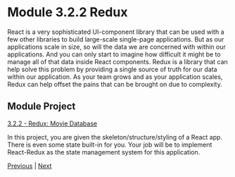 #  Module 3.2.2 Redux

React is a very sophisticated UI-component library that can be used with a few other libraries to build large-scale single-page applications. But as our applications scale in size, so will the data we are concerned with within our applications. And you can only start to imagine how difficult it might be to manage all of that data inside React components. Redux is a library that can help solve this problem by providing a single source of truth for our data within our application. As your team grows and as your application scales, Redux can help offset the pains that can be brought on due to complexity.

##  Module Project

[3.2.2 - Redux: Movie Database](https://github.com/bloominstituteoftechnology/web-module-project-redux)


In this project, you are given the skeleton/structure/styling of a React app. There is even some state built-in for you. Your job will be to implement React-Redux as the state management system for this application.



[Previous](./Object_5.md) | [Next](./QA.md)